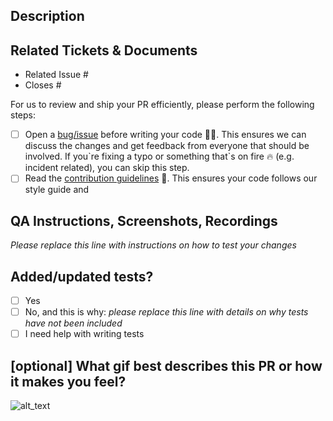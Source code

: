 ## Description

## Related Tickets & Documents

<!--
For pull requests that relate or close an issue, please include them
below.  We like to follow [Github's guidance on linking issues to pull requests](https://docs.github.com/en/issues/tracking-your-work-with-issues/linking-a-pull-request-to-an-issue).

For example having the text: "closes #1234" would connect the current pull
request to issue 1234.  And when we merge the pull request, Github will
automatically close the issue.
-->

- Related Issue #
- Closes #

For us to review and ship your PR efficiently, please perform the following steps:

- [ ] Open a [bug/issue](https://github.com/netlify/remix-compute/issues/new/choose) before writing your code 🧑‍💻. This ensures we can discuss the changes and get feedback from everyone that should be involved. If you\`re fixing a typo or something that\`s on fire 🔥 (e.g. incident related), you can skip this step.
- [ ] Read the [contribution guidelines](../blob/main/CONTRIBUTING.md) 📖. This ensures your code follows our style guide and

## QA Instructions, Screenshots, Recordings

_Please replace this line with instructions on how to test your changes_

## Added/updated tests?

- [ ] Yes
- [ ] No, and this is why: _please replace this line with details on why tests
      have not been included_
- [ ] I need help with writing tests

## [optional] What gif best describes this PR or how it makes you feel?

![alt_text](gif_link)
